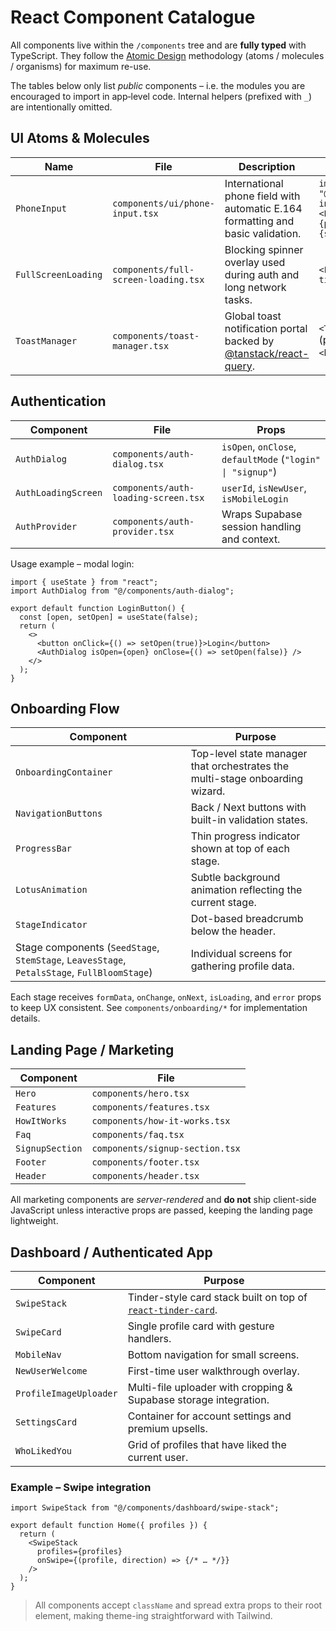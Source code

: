 # React Component Catalogue

All components live within the `/components` tree and are **fully typed** with TypeScript.  They follow the [Atomic Design](https://bradfrost.com/blog/post/atomic-web-design/) methodology (atoms / molecules / organisms) for maximum re-use.

The tables below only list *public* components – i.e. the modules you are encouraged to import in app‐level code.  Internal helpers (prefixed with `_`) are intentionally omitted.


## UI Atoms & Molecules

| Name | File | Description | Basic Usage |
|------|------|-------------|-------------|
| `PhoneInput` | `components/ui/phone-input.tsx` | International phone field with automatic E.164 formatting and basic validation. | `import PhoneInput from "@/components/ui/phone-input";`<br>`<PhoneInput value={phone} onChange={setPhone} />` |
| `FullScreenLoading` | `components/full-screen-loading.tsx` | Blocking spinner overlay used during auth and long network tasks. | `<FullScreenLoading title="Signing In" />` |
| `ToastManager` | `components/toast-manager.tsx` | Global toast notification portal backed by [@tanstack/react-query](https://tanstack.com/query/latest). | `<ToastManager />` (placed once near `<body>`) |


## Authentication

| Component | File | Props |
|-----------|------|-------|
| `AuthDialog` | `components/auth-dialog.tsx` | `isOpen`, `onClose`, `defaultMode` (`"login" \| "signup"`)|
| `AuthLoadingScreen` | `components/auth-loading-screen.tsx` | `userId`, `isNewUser`, `isMobileLogin` |
| `AuthProvider` | `components/auth-provider.tsx` | Wraps Supabase session handling and context. |

Usage example – modal login:
```tsx
import { useState } from "react";
import AuthDialog from "@/components/auth-dialog";

export default function LoginButton() {
  const [open, setOpen] = useState(false);
  return (
    <>
      <button onClick={() => setOpen(true)}>Login</button>
      <AuthDialog isOpen={open} onClose={() => setOpen(false)} />
    </>
  );
}
```


## Onboarding Flow

| Component | Purpose |
|-----------|---------|
| `OnboardingContainer` | Top-level state manager that orchestrates the multi-stage onboarding wizard. |
| `NavigationButtons` | Back / Next buttons with built-in validation states. |
| `ProgressBar` | Thin progress indicator shown at top of each stage. |
| `LotusAnimation` | Subtle background animation reflecting the current stage. |
| `StageIndicator` | Dot-based breadcrumb below the header. |
| Stage components (`SeedStage`, `StemStage`, `LeavesStage`, `PetalsStage`, `FullBloomStage`) | Individual screens for gathering profile data. |

Each stage receives `formData`, `onChange`, `onNext`, `isLoading`, and `error` props to keep UX consistent.  See `components/onboarding/*` for implementation details.


## Landing Page / Marketing

| Component | File |
|-----------|------|
| `Hero` | `components/hero.tsx` |
| `Features` | `components/features.tsx` |
| `HowItWorks` | `components/how-it-works.tsx` |
| `Faq` | `components/faq.tsx` |
| `SignupSection` | `components/signup-section.tsx` |
| `Footer` | `components/footer.tsx` |
| `Header` | `components/header.tsx` |

All marketing components are *server-rendered* and **do not** ship client-side JavaScript unless interactive props are passed, keeping the landing page lightweight.


## Dashboard / Authenticated App

| Component | Purpose |
|-----------|---------|
| `SwipeStack` | Tinder-style card stack built on top of [`react-tinder-card`](https://www.npmjs.com/package/react-tinder-card). |
| `SwipeCard` | Single profile card with gesture handlers. |
| `MobileNav` | Bottom navigation for small screens. |
| `NewUserWelcome` | First-time user walkthrough overlay. |
| `ProfileImageUploader` | Multi-file uploader with cropping & Supabase storage integration. |
| `SettingsCard` | Container for account settings and premium upsells. |
| `WhoLikedYou` | Grid of profiles that have liked the current user. |


### Example – Swipe integration
```tsx
import SwipeStack from "@/components/dashboard/swipe-stack";

export default function Home({ profiles }) {
  return (
    <SwipeStack
      profiles={profiles}
      onSwipe={(profile, direction) => {/* … */}}
    />
  );
}
```

> All components accept `className` and spread extra props to their root element, making theme-ing straightforward with Tailwind.